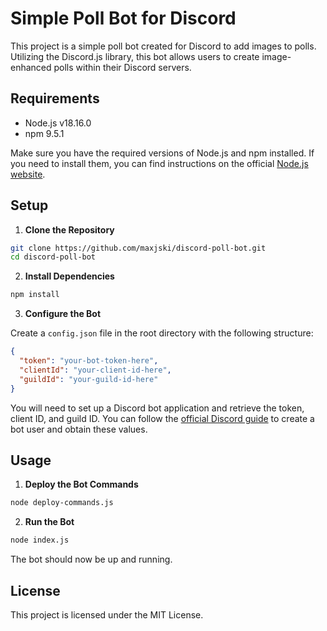 # Simple Poll Bot for Discord
This project is a simple poll bot created for Discord to add images to polls. Utilizing the Discord.js library, this bot allows users to create image-enhanced polls within their Discord servers.

## Requirements
- Node.js v18.16.0
- npm 9.5.1

Make sure you have the required versions of Node.js and npm installed. If you need to install them, you can find instructions on the official [Node.js website](https://nodejs.org/en).

## Setup

1. **Clone the Repository**

```bash
git clone https://github.com/maxjski/discord-poll-bot.git
cd discord-poll-bot
```
2. **Install Dependencies**

```bash
npm install
```

3. **Configure the Bot**

Create a `config.json` file in the root directory with the following structure:

```json
{
  "token": "your-bot-token-here",
  "clientId": "your-client-id-here",
  "guildId": "your-guild-id-here"
}
```

You will need to set up a Discord bot application and retrieve the token, client ID, and guild ID. You can follow the [official Discord guide](https://discord.com/developers/docs/intro) to create a bot user and obtain these values.

## Usage
1. **Deploy the Bot Commands**

```bash
node deploy-commands.js
```

2. **Run the Bot**

```bash
node index.js
```
The bot should now be up and running.

## License

This project is licensed under the MIT License.